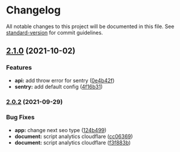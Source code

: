 # Changelog

All notable changes to this project will be documented in this file. See [standard-version](https://github.com/conventional-changelog/standard-version) for commit guidelines.

## [2.1.0](https://github.com/Fadhilamadan/fadhilamadan.com/compare/v2.0.2...v2.1.0) (2021-10-02)


### Features

* **api:** add throw error for sentry ([0e4b42f](https://github.com/Fadhilamadan/fadhilamadan.com/commit/0e4b42f46728178c8e208e2bf25d6acbcfcf0af4))
* **sentry:** add default config ([4f16b31](https://github.com/Fadhilamadan/fadhilamadan.com/commit/4f16b319eb3a1290725dbdca30bb24d45136f43b))

### [2.0.2](https://github.com/Fadhilamadan/fadhilamadan.com/compare/v2.0.1...v2.0.2) (2021-09-29)


### Bug Fixes

* **app:** change next seo type ([124b499](https://github.com/Fadhilamadan/fadhilamadan.com/commit/124b49991c7e24be76cb50a07b03068f93688b08))
* **document:** script analytics cloudflare ([cc06369](https://github.com/Fadhilamadan/fadhilamadan.com/commit/cc06369cbeaa81492500e7e462779e3e531da180))
* **document:** script analytics cloudflare ([f3f883b](https://github.com/Fadhilamadan/fadhilamadan.com/commit/f3f883b2ab0be7aa776efbbeffed549a25019f6e))
